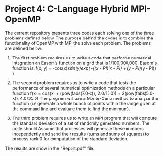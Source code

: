 # Project 4: C-Language Hybrid MPI-OpenMP
The current repository presents three codes each solving one of the three problems defined below. The purpose behind the codes is to combine the functionality of OpenMP with MPI the solve each problem. The problems are defined below:

1. The first problem requires us to write a code that performs numerical integration on Easom’s function on a grid that is 1/100,000,000. Easom's function is,
f(x, y) = -cos(x)*ssin(y)*exp( -((x - PI)*(x - PI) + (y - PI)*(y - PI)) )

2. The second problem requires us to write a code that tests the performance of several numerical optimization methods on a particular function
f(x) = cos(x) + (pow(fabs(7.0-x)), 2.0/15.0)) + 2(pow(fabs(5.0-x)), 4.0/35.0)
The program will use a Monte-Carlo method to analyze the function (i.e generate a whole bunch of points within the range given at the command line and evaluate them to find the minimum). 

3. The third problem requires us to write an MPI program that will compute the standard deviation of a set of randomly generated numbers. The code should Assume that processes will generate these numbers independently and send their results (sums and sums of squares) to process rank 0 for computation of the standard deviation.

The results are show in the "Report.pdf" file.


